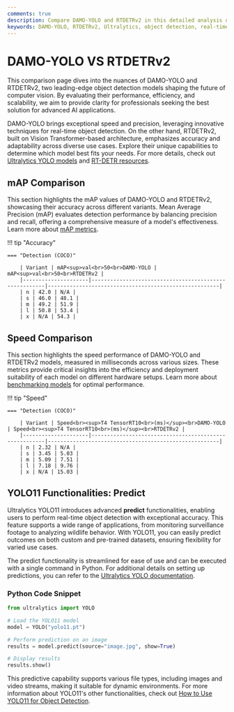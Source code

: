 ```yaml
---
comments: true
description: Compare DAMO-YOLO and RTDETRv2 in this detailed analysis of real-time object detection models. Explore their performance, accuracy, and suitability for edge AI and computer vision applications, powered by Ultralytics.
keywords: DAMO-YOLO, RTDETRv2, Ultralytics, object detection, real-time AI, edge AI, computer vision, model comparison, AI performance, detection models
---
```


# DAMO-YOLO VS RTDETRv2

This comparison page dives into the nuances of DAMO-YOLO and RTDETRv2, two leading-edge object detection models shaping the future of computer vision. By evaluating their performance, efficiency, and scalability, we aim to provide clarity for professionals seeking the best solution for advanced AI applications.

DAMO-YOLO brings exceptional speed and precision, leveraging innovative techniques for real-time object detection. On the other hand, RTDETRv2, built on Vision Transformer-based architecture, emphasizes accuracy and adaptability across diverse use cases. Explore their unique capabilities to determine which model best fits your needs. For more details, check out [Ultralytics YOLO models](https://docs.ultralytics.com/models/) and [RT-DETR resources](https://docs.ultralytics.com/reference/models/rtdetr/model/).

## mAP Comparison

This section highlights the mAP values of DAMO-YOLO and RTDETRv2, showcasing their accuracy across different variants. Mean Average Precision (mAP) evaluates detection performance by balancing precision and recall, offering a comprehensive measure of a model's effectiveness. Learn more about [mAP metrics](https://www.ultralytics.com/glossary/mean-average-precision-map).

!!! tip "Accuracy"

    === "Detection (COCO)"

    	| Variant | mAP<sup>val<br>50<br>DAMO-YOLO | mAP<sup>val<br>50<br>RTDETRv2 |
    	|---------------------|-------------------------------------------------------|-------------------------------------------------------|
    	| n | 42.0 | N/A |
    	| s | 46.0 | 48.1 |
    	| m | 49.2 | 51.9 |
    	| l | 50.8 | 53.4 |
    	| x | N/A | 54.3 |

## Speed Comparison

This section highlights the speed performance of DAMO-YOLO and RTDETRv2 models, measured in milliseconds across various sizes. These metrics provide critical insights into the efficiency and deployment suitability of each model on different hardware setups. Learn more about [benchmarking models](https://docs.ultralytics.com/modes/benchmark/) for optimal performance.

!!! tip "Speed"

    === "Detection (COCO)"

    	| Variant | Speed<br><sup>T4 TensorRT10<br>(ms)</sup><br>DAMO-YOLO | Speed<br><sup>T4 TensorRT10<br>(ms)</sup><br>RTDETRv2 |
    	|---------------------|-------------------------------------------------------|-------------------------------------------------------|
    	| n | 2.32 | N/A |
    	| s | 3.45 | 5.03 |
    	| m | 5.09 | 7.51 |
    	| l | 7.18 | 9.76 |
    	| x | N/A | 15.03 |

## YOLO11 Functionalities: Predict

Ultralytics YOLO11 introduces advanced **predict** functionalities, enabling users to perform real-time object detection with exceptional accuracy. This feature supports a wide range of applications, from monitoring surveillance footage to analyzing wildlife behavior. With YOLO11, you can easily predict outcomes on both custom and pre-trained datasets, ensuring flexibility for varied use cases.

The predict functionality is streamlined for ease of use and can be executed with a single command in Python. For additional details on setting up predictions, you can refer to the [Ultralytics YOLO documentation](https://docs.ultralytics.com/guides/).

### Python Code Snippet

```python
from ultralytics import YOLO

# Load the YOLO11 model
model = YOLO("yolo11.pt")

# Perform prediction on an image
results = model.predict(source="image.jpg", show=True)

# Display results
results.show()
```

This predictive capability supports various file types, including images and video streams, making it suitable for dynamic environments. For more information about YOLO11's other functionalities, check out [How to Use YOLO11 for Object Detection](https://www.ultralytics.com/blog/how-to-use-ultralytics-yolo11-for-object-detection).
